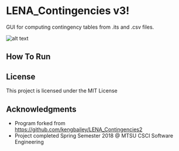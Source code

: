 # LENA_Contingencies v3!

GUI for computing contingency tables from .its and .csv files.

![alt text](https://i.imgur.com/Wopaloh.png)

## How To Run


## License

This project is licensed under the MIT License

## Acknowledgments

* Program forked from https://github.com/kengbailey/LENA_Contingencies2
* Project completed Spring Semester 2018 @ MTSU CSCI Software Engineering
